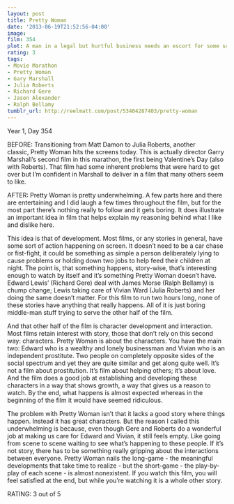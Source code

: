 ```yaml
---
layout: post
title: Pretty Woman
date: '2013-06-19T21:52:56-04:00'
image: 
film: 354
plot: A man in a legal but hurtful business needs an escort for some social events, and hires a beautiful prostitute he meets… only to fall in love.
rating: 3
tags:
- Movie Marathon
- Pretty Woman
- Gary Marshall
- Julia Roberts
- Richard Gere
- Jason Alexander
- Ralph Bellamy
tumblr_url: http://reelmatt.com/post/53404287403/pretty-woman
---
```


Year 1, Day 354

BEFORE: Transitioning from Matt Damon to Julia Roberts, another classic, Pretty Woman hits the screens today. This is actually director Garry Marshall’s second film in this marathon, the first being Valentine’s Day (also with Roberts). That film had some inherent problems that were hard to get over but I’m confident in Marshall to deliver in a film that many others seem to like.

AFTER: Pretty Woman is pretty underwhelming. A few parts here and there are entertaining and I did laugh a few times throughout the film, but for the most part there’s nothing really to follow and it gets boring. It does illustrate an important idea in film that helps explain my reasoning behind what I like and dislike here.

This idea is that of development. Most films, or any stories in general, have some sort of action happening on screen. It doesn’t need to be a car chase or fist-fight, it could be something as simple a person deliberately lying to cause problems or holding down two jobs to help feed their children at night. The point is, that something happens, story-wise, that’s interesting enough to watch by itself and it’s something Pretty Woman doesn’t have. Edward Lewis’ (Richard Gere) deal with James Morse (Ralph Bellamy) is chump change; Lewis taking care of Vivian Ward (Julia Roberts) and her doing the same doesn’t matter. For this film to run two hours long, none of these stories have anything that really happens. All of it is just boring middle-man stuff trying to serve the other half of the film.

And that other half of the film is character development and interaction. Most films retain interest with story, those that don’t rely on this second way: characters. Pretty Woman is about the characters. You have the main two: Edward who is a wealthy and lonely businessman and Vivian who is an independent prostitute. Two people on completely opposite sides of the social spectrum and yet they are quite similar and get along quite well. It’s not a film about prostitution. It’s film about helping others; it’s about love. And the film does a good job at establishing and developing these characters in a way that shows growth, a way that gives us a reason to watch. By the end, what happens is almost expected whereas in the beginning of the film it would have seemed ridiculous.

The problem with Pretty Woman isn’t that it lacks a good story where things happen. Instead it has great characters. But the reason I called this underwhelming is because, even though Gere and Roberts do a wonderful job at making us care for Edward and Vivian, it still feels empty. Like going from scene to scene waiting to see what’s happening to these people. If it’s not story, there has to be something really gripping about the interactions between everyone. Pretty Woman nails the long-game - the meaningful developments that take time to realize - but the short-game - the play-by-play of each scene - is almost nonexistent. If you watch this film, you will feel satisfied at the end, but while you’re watching it is a whole other story.

RATING: 3 out of 5
